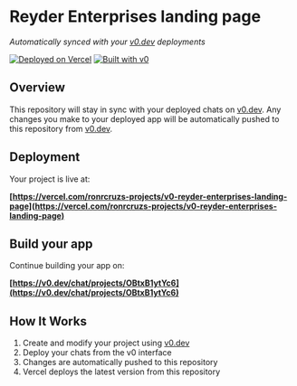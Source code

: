 # Reyder Enterprises landing page

*Automatically synced with your [v0.dev](https://v0.dev) deployments*

[![Deployed on Vercel](https://img.shields.io/badge/Deployed%20on-Vercel-black?style=for-the-badge&logo=vercel)](https://vercel.com/ronrcruzs-projects/v0-reyder-enterprises-landing-page)
[![Built with v0](https://img.shields.io/badge/Built%20with-v0.dev-black?style=for-the-badge)](https://v0.dev/chat/projects/OBtxB1ytYc6)

## Overview

This repository will stay in sync with your deployed chats on [v0.dev](https://v0.dev).
Any changes you make to your deployed app will be automatically pushed to this repository from [v0.dev](https://v0.dev).

## Deployment

Your project is live at:

**[https://vercel.com/ronrcruzs-projects/v0-reyder-enterprises-landing-page](https://vercel.com/ronrcruzs-projects/v0-reyder-enterprises-landing-page)**

## Build your app

Continue building your app on:

**[https://v0.dev/chat/projects/OBtxB1ytYc6](https://v0.dev/chat/projects/OBtxB1ytYc6)**

## How It Works

1. Create and modify your project using [v0.dev](https://v0.dev)
2. Deploy your chats from the v0 interface
3. Changes are automatically pushed to this repository
4. Vercel deploys the latest version from this repository